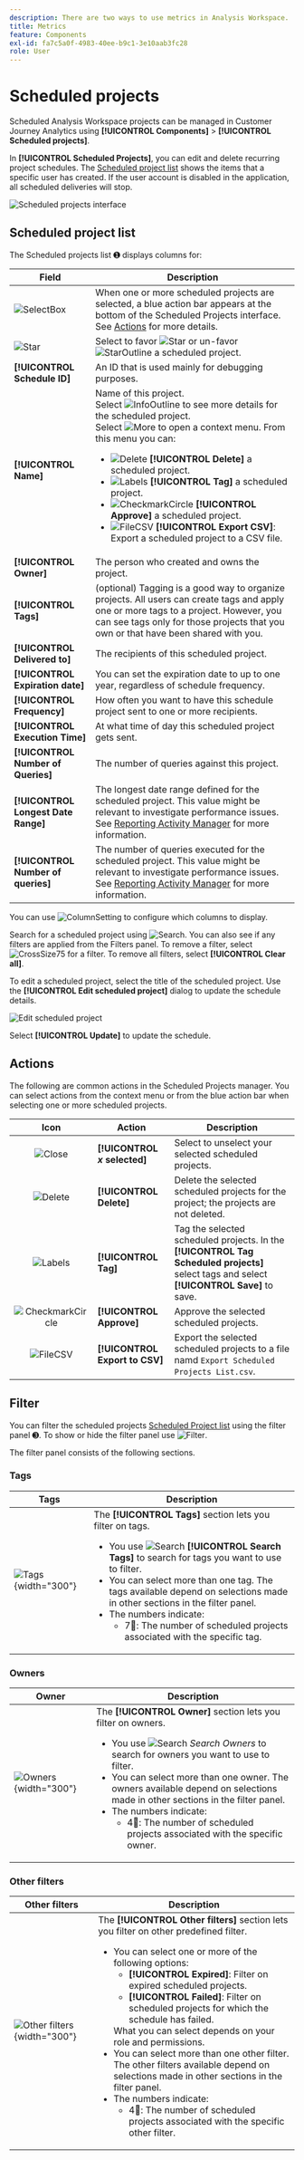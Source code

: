 ```yaml
---
description: There are two ways to use metrics in Analysis Workspace.
title: Metrics
feature: Components
exl-id: fa7c5a0f-4983-40ee-b9c1-3e10aab3fc28
role: User
---
```

# Scheduled projects

Scheduled Analysis Workspace projects can be managed in Customer Journey Analytics using **[!UICONTROL Components]** > **[!UICONTROL Scheduled projects]**.

In **[!UICONTROL Scheduled Projects]**, you can edit and delete recurring project schedules.  The [Scheduled project list](#scheduled-project-list) shows the items that a specific user has created. If the user account is disabled in the application, all scheduled deliveries will stop.

![Scheduled projects interface](assets/scheduled-projects.png)

## Scheduled project list

The Scheduled projects list ➊ displays columns for:

| Field | Description |
| --- | --- |
| ![SelectBox](/help/assets/icons/SelectBox.svg) | When one or more scheduled projects are selected, a blue action bar appears at the bottom of the Scheduled Projects interface. See [Actions](#actions) for more details. |
| ![Star](/help/assets/icons/Star.svg) | Select to favor ![Star](/help/assets/icons/Star.svg) or un-favor ![StarOutline](/help/assets/icons/StarOutline.svg) a scheduled project. |
| **[!UICONTROL Schedule ID]** | An ID that is used mainly for debugging purposes. |
| **[!UICONTROL Name]** | Name of this project.<br/>Select ![InfoOutline](/help/assets/icons/InfoOutline.svg) to see more details for the scheduled project.<br/>Select ![More](/help/assets/icons/More.svg) to open a context menu. From this menu you can:<ul><li>![Delete](/help/assets/icons/Delete.svg) **[!UICONTROL Delete]** a scheduled project.</li><li>![Labels](/help/assets/icons/Labels.svg) **[!UICONTROL Tag]** a scheduled project.</li><li>![CheckmarkCircle](/help/assets/icons/CheckmarkCircle.svg) **[!UICONTROL Approve]** a scheduled project.</li><li>![FileCSV](/help/assets/icons/FileCSV.svg) **[!UICONTROL Export CSV]**: Export a scheduled project to a CSV file.</li></ul>|
| **[!UICONTROL Owner]** | The person who created and owns the project. |
| **[!UICONTROL Tags]** | (optional) Tagging is a good way to organize projects. All users can create tags and apply one or more tags to a project. However, you can see tags only for those projects that you own or that have been shared with you.  |
| **[!UICONTROL Delivered to]** | The recipients of this scheduled project. |
| **[!UICONTROL Expiration date]** | You can set the expiration date to up to one year, regardless of schedule frequency. |
| **[!UICONTROL Frequency]** | How often you want to have this schedule project sent to one or more recipients. |
| **[!UICONTROL Execution Time]** | At what time of day this scheduled project gets sent. |
| **[!UICONTROL Number of Queries]** | The number of queries against this project. | 
| **[!UICONTROL Longest Date Range]** | The longest date range defined for the scheduled project. This value might be relevant to investigate performance issues. See [Reporting Activity Manager](/help/reporting-activity-manager/reporting-activity-overview.md) for more information. |
| **[!UICONTROL Number of queries]** | The number of queries executed for the scheduled project. This value might be relevant to investigate performance issues. See [Reporting Activity Manager](/help/reporting-activity-manager/reporting-activity-overview.md) for more information.| 


You can use ![ColumnSetting](/help/assets/icons/ColumnSetting.svg) to configure which columns to display.

Search for a scheduled project using ![Search](/help/assets/icons/Search.svg). You can also see if any filters are applied from the Filters panel. To remove a filter, select ![CrossSize75](/help/assets/icons/CrossSize75.svg) for a filter. To remove all filters, select **[!UICONTROL Clear all]**.

To edit a scheduled project, select the title of the scheduled project. Use the **[!UICONTROL Edit scheduled project]** dialog to update the schedule details.

![Edit scheduled project](assets/edit-scheduled-project.png)

Select **[!UICONTROL Update]** to update the schedule.




## Actions

The following are common actions in the Scheduled Projects manager. You can select actions from the context menu  or from the blue action bar when selecting one or more scheduled projects.

| Icon | Action | Description |
|:---:|---|---|
| ![Close](/help/assets/icons/Close.svg) | **[!UICONTROL *x* selected]** | Select to unselect your selected scheduled projects. |
| ![Delete](/help/assets/icons/Delete.svg) | **[!UICONTROL Delete]** | Delete the selected scheduled projects for the project; the projects are not deleted.|
| ![Labels](/help/assets/icons/Labels.svg)| **[!UICONTROL Tag]** | Tag the selected scheduled projects. In the **[!UICONTROL Tag Scheduled projects]** select tags and select **[!UICONTROL Save]** to save. |
| ![CheckmarkCircle](/help/assets/icons/CheckmarkCircle.svg) | **[!UICONTROL Approve]** | Approve the selected scheduled projects. |
| ![FileCSV](/help/assets/icons/FileCSV.svg) | **[!UICONTROL Export to CSV]** | Export the selected scheduled projects to a file namd `Export Scheduled Projects List.csv`. |


## Filter

You can filter the scheduled projects [Scheduled Project list](#scheduled-project-list) using the filter panel ➌. To show or hide the filter panel use ![Filter](/help/assets/icons/Filter.svg).

The filter panel consists of the following sections.

### Tags

| Tags   | Description |
|---|---|
| ![Tags](/help/components/assets/scheduledprojects-filter-tags.png){width="300"} | The **[!UICONTROL Tags]** section lets you filter on tags. <ul><li>You use ![Search](/help/assets/icons/Search.svg) **[!UICONTROL Search Tags]** to search for tags you want to use to filter.</li><li>You can select more than one tag. The tags available depend on selections made in other sections in the filter panel.</li><li>The numbers indicate:<ul><li>7︎⃣: The number of scheduled projects associated with the specific tag.</li></ul></li></ul> |


### Owners

| Owner | Description |
|---|---|
| ![Owners](/help/components/assets/scheduledprojects-filter-owners.png){width="300"} | The **[!UICONTROL Owner]** section lets you filter on owners. <ul><li>You use ![Search](/help/assets/icons/Search.svg) *Search Owners* to search for owners you want to use to filter.</li><li>You can select more than one owner. The owners available depend on selections made in other sections in the filter panel.</li><li>The numbers indicate:<ul><li>4︎⃣: The number of scheduled projects associated with the specific owner.</li></ul></li></ul> |


### Other filters 

| Other filters | Description |
|---|---|
| ![Other filters](/help/components/assets/scheduledprojects-filter-otherfilters.png){width="300"} | The **[!UICONTROL Other filters]** section lets you filter on other predefined filter.<ul><li>You can select one or more of the following options:<ul><li> **[!UICONTROL Expired]**: Filter on expired scheduled projects.</li><li>**[!UICONTROL Failed]**: Filter on  scheduled projects for which the schedule has failed.</li></ul>What you can select depends on your role and permissions.</li><li>You can select more than one other filter. The other filters available depend on selections made in other sections in the filter panel.</li><li>The numbers indicate:<ul><li>4︎⃣: The number of scheduled projects associated with the specific other filter.</li></ul></li></ul> |
